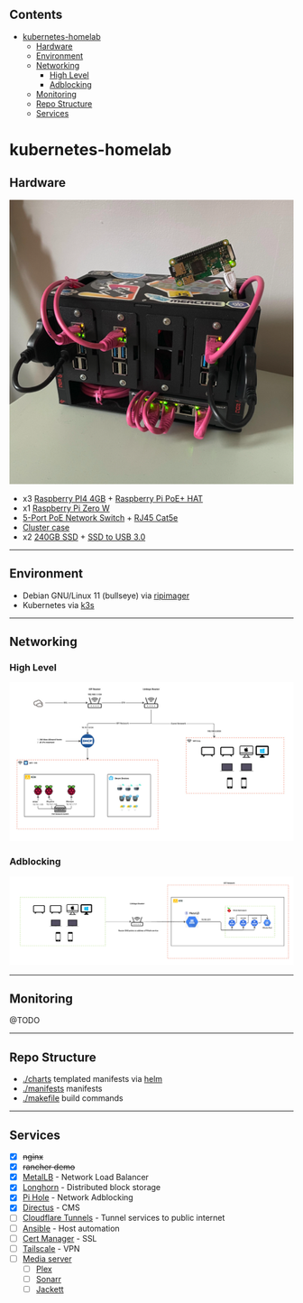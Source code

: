 <!-- START doctoc generated TOC please keep comment here to allow auto update -->
<!-- DON'T EDIT THIS SECTION, INSTEAD RE-RUN doctoc TO UPDATE -->
## Contents

- [kubernetes-homelab](#kubernetes-homelab)
  - [Hardware](#hardware)
  - [Environment](#environment)
  - [Networking](#networking)
    - [High Level](#high-level)
    - [Adblocking](#adblocking)
  - [Monitoring](#monitoring)
  - [Repo Structure](#repo-structure)
  - [Services](#services)

<!-- END doctoc generated TOC please keep comment here to allow auto update -->

# kubernetes-homelab
## Hardware
![](./.docs/pleiades.jpeg)
- x3 [Raspberry PI4 4GB](https://thepihut.com/products/raspberry-pi-4-model-b?variant=20064052740158&src=raspberrypi) + [Raspberry Pi PoE+ HAT](https://thepihut.com/products/raspberry-pi-poe-plus-hat?variant=39862446096579)
- x1 [Raspberry Pi Zero W](https://thepihut.com/products/raspberry-pi-zero-w)
- [5-Port PoE Network Switch](https://www.amazon.co.uk/dp/B08D9G7WPN?psc=1&ref=ppx_yo2ov_dt_b_product_details) + [RJ45 Cat5e](https://thepihut.com/products/rj45-cat5e-ethernet-lan-cable-2m-pink?variant=20063167709246#product-reviews)
- [Cluster case](https://thepihut.com/products/complete-enclosure-for-raspberry-pi-clusters)
- x2 [240GB SSD](https://www.amazon.co.uk/dp/B076Y374ZH?psc=1&ref=ppx_yo2ov_dt_b_product_details) + [SSD to USB 3.0](https://thepihut.com/products/ssd-to-usb-3-0-cable-for-raspberry-pi?variant=38191015559363)

---

## Environment
- Debian GNU/Linux 11 (bullseye) via [ripimager](https://github.com/raspberrypi/rpi-imager)
- Kubernetes via [k3s](https://k3s.io/)

---

## Networking

### High Level
![](./.docs/networking.jpg)


### Adblocking
![](./.docs/adblocking.jpg)

---

## Monitoring

@TODO

---

## Repo Structure

- [./charts](./charts/) templated manifests via [helm](https://helm.sh/)
- [./manifests](./manifests/) manifests
- [./makefile](./Makefile) build commands

---
## Services
- [x] ~~nginx~~
- [x] ~~rancher demo~~
- [x] [MetalLB](https://metallb.universe.tf/) - Network Load Balancer
- [x] [Longhorn](https://longhorn.io/) - Distributed block storage
- [x] [Pi Hole](https://pi-hole.net/) - Network Adblocking
- [x] [Directus](https://docs.directus.io/getting-started/introduction.html) - CMS
- [ ] [Cloudflare Tunnels]() - Tunnel services to public internet
- [ ] [Ansible](https://docs.ansible.com/ansible/latest/getting_started/index.html) - Host automation
- [ ] [Cert Manager](https://cert-manager.io/docs/installation/) - SSL
- [ ] [Tailscale](https://tailscale.com/) - VPN
- [ ] [Media server](https://www.reddit.com/r/kubernetes/comments/rtiexk/k8smediaserveroperator_your_allinone_resource_for/)
  - [ ] [Plex](https://www.plex.tv/)
  - [ ] [Sonarr](https://sonarr.tv/)
  - [ ] [Jackett](https://github.com/Jackett/Jackett)
